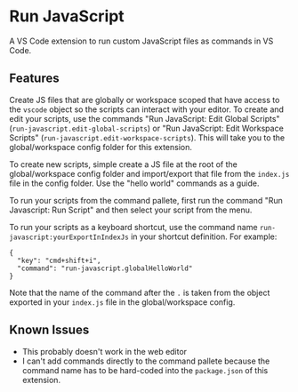 # Run JavaScript

A VS Code extension to run custom JavaScript files as commands in VS Code.

## Features

Create JS files that are globally or workspace scoped that have access to the `vscode` object so the scripts can interact with your editor. To create and edit your scripts, use the commands "Run JavaScript: Edit Global Scripts" (`run-javascript.edit-global-scripts`) or "Run JavaScript: Edit Workspace Scripts" (`run-javascript.edit-workspace-scripts`). This will take you to the global/workspace config folder for this extension.

To create new scripts, simple create a JS file at the root of the global/workspace config folder and import/export that file from the `index.js` file in the config folder. Use the "hello world" commands as a guide.

To run your scripts from the command pallete, first run the command "Run Javascript: Run Script" and then select your script from the menu.

To run your scripts as a keyboard shortcut, use the command name `run-javascript:yourExportInIndexJs` in your shortcut definition. For example:

```
{
  "key": "cmd+shift+i",
  "command": "run-javascript.globalHelloWorld"
}
```

Note that the name of the command after the `.` is taken from the object exported in your `index.js` file in the global/workspace config.

## Known Issues

- This probably doesn't work in the web editor
- I can't add commands directly to the command pallete because the command name has to be hard-coded into the `package.json` of this extension.
